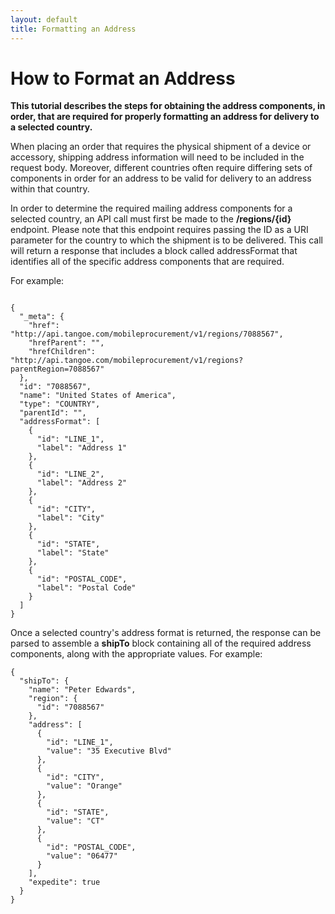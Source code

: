 ```yaml
---
layout: default
title: Formatting an Address
---
```



# How to Format an Address

**This tutorial describes the steps for obtaining the address components, in order, that are required for properly formatting an address for delivery to a selected country.**

When placing an order that requires the physical shipment of a device or accessory, shipping address information will need to be included in the request body. Moreover, different countries often require differing sets of components in order for an address to be valid for delivery to an address within that country.

In order to determine the required mailing address components for a selected country, an API call must first be made to the **/regions/{id}** endpoint. Please note that this endpoint requires passing the ID as a URI parameter for the country to which the shipment is to be delivered. This call will return a response that includes a block called addressFormat that identifies all of the specific address components that are required. 

For example:

```

{
  "_meta": {
    "href": "http://api.tangoe.com/mobileprocurement/v1/regions/7088567",
    "hrefParent": "",
    "hrefChildren": "http://api.tangoe.com/mobileprocurement/v1/regions?parentRegion=7088567"
  },
  "id": "7088567",
  "name": "United States of America",
  "type": "COUNTRY",
  "parentId": "",
  "addressFormat": [
    {
      "id": "LINE_1",
      "label": "Address 1"
    },
    {
      "id": "LINE_2",
      "label": "Address 2"
    },
    {
      "id": "CITY",
      "label": "City"
    },
    {
      "id": "STATE",
      "label": "State"
    },
    {
      "id": "POSTAL_CODE",
      "label": "Postal Code"
    }
  ]
}
```


Once a selected country's address format is returned, the response can be parsed to assemble a **shipTo** block containing all of the required address components, along with the appropriate values. For example:

```
{
  "shipTo": {  
    "name": "Peter Edwards",
    "region": { 
      "id": "7088567"
    },
    "address": [
      {
        "id": "LINE_1",
        "value": "35 Executive Blvd"
      },
      {
        "id": "CITY",
        "value": "Orange"
      },
      {
        "id": "STATE",
        "value": "CT"
      },
      {
        "id": "POSTAL_CODE",
        "value": "06477"
      }
    ],
    "expedite": true
  }
}

```
